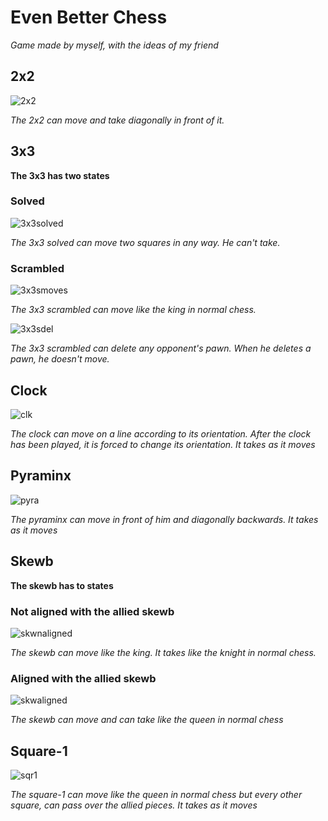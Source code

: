 # Even Better Chess

*Game made by myself, with the ideas of my friend*

## 2x2

![2x2](2x2.png)

*The 2x2 can move and take diagonally in front of it.*

## 3x3

**The 3x3 has two states**

### Solved

![3x3solved](3x3.png)

*The 3x3 solved can move two squares in any way. He can't take.*

### Scrambled

![3x3smoves](3x3s_moves.png)

*The 3x3 scrambled can move like the king in normal chess.*

![3x3sdel](3x3s_del.png)

*The 3x3 scrambled can delete any opponent's pawn. When he deletes a pawn, he doesn't move.*

## Clock

![clk](clk.png)

*The clock can move on a line according to its orientation. After the clock has been played, it is forced to change its orientation. It takes as it moves*

## Pyraminx

![pyra](pyra.png)

*The pyraminx can move in front of him and diagonally backwards. It takes as it moves*

## Skewb

**The skewb has to states**

### Not aligned with the allied skewb

![skwnaligned](skw_not_aligned.png)

*The skewb can move like the king. It takes like the knight in normal chess.*

### Aligned with the allied skewb

![skwaligned](skw_aligned.png)

*The skewb can move and can take like the queen in normal chess*

## Square-1

![sqr1](sqr1.png)

*The square-1 can move like the queen in normal chess but every other square, can pass over the allied pieces. It takes as it moves*
